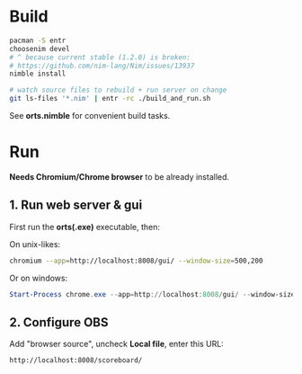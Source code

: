 # Build

```sh
pacman -S entr
choosenim devel
# ^ because current stable (1.2.0) is broken:
# https://github.com/nim-lang/Nim/issues/13937
nimble install

# watch source files to rebuild + run server on change
git ls-files '*.nim' | entr -rc ./build_and_run.sh
```

See **orts.nimble** for convenient build tasks.


# Run

**Needs Chromium/Chrome browser** to be already installed.

## 1. Run web server & gui

First run the **orts(.exe)** executable, then:

On unix-likes:

```sh
chromium --app=http://localhost:8008/gui/ --window-size=500,200
```

Or on windows:

```powershell
Start-Process chrome.exe --app=http://localhost:8008/gui/ --window-size=500,200
```

## 2. Configure OBS

Add "browser source", uncheck **Local file**, enter this URL:

```
http://localhost:8008/scoreboard/
```
